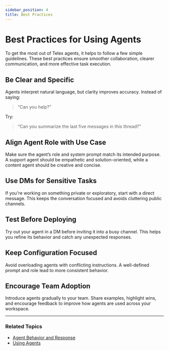 ```yaml
---
sidebar_position: 4
title: Best Practices
---
```


# Best Practices for Using Agents

To get the most out of Telex agents, it helps to follow a few simple guidelines. These best practices ensure smoother collaboration, clearer communication, and more effective task execution.

## Be Clear and Specific

Agents interpret natural language, but clarity improves accuracy. Instead of saying:

> “Can you help?”

Try:

> “Can you summarize the last five messages in this thread?”

## Align Agent Role with Use Case

Make sure the agent’s role and system prompt match its intended purpose. A support agent should be empathetic and solution-oriented, while a content agent should be creative and concise.

## Use DMs for Sensitive Tasks

If you're working on something private or exploratory, start with a direct message. This keeps the conversation focused and avoids cluttering public channels.

## Test Before Deploying

Try out your agent in a DM before inviting it into a busy channel. This helps you refine its behavior and catch any unexpected responses.

## Keep Configuration Focused

Avoid overloading agents with conflicting instructions. A well-defined prompt and role lead to more consistent behavior.

## Encourage Team Adoption

Introduce agents gradually to your team. Share examples, highlight wins, and encourage feedback to improve how agents are used across your workspace.

---

### Related Topics

- [Agent Behavior and Response](./agent_behavior.md)
- [Using Agents](./using_agents.md)